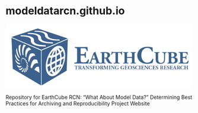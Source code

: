 # modeldatarcn.github.io
[![](images/logo_earthcube_full_horizontal.png)](http://earthcube.org/)

Repository for EarthCube RCN: “What About Model Data?”  Determining Best Practices for Archiving and Reproducibility Project Website
